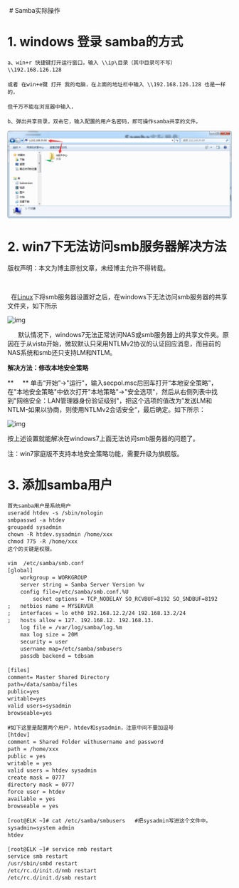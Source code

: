  # Samba实际操作

# 1. windows 登录 samba的方式

```shell
a、win+r 快捷键打开运行窗口，输入 \\ip\目录（其中目录可不写）
\\192.168.126.128

或者 在win+e键 打开 我的电脑，在上面的地址栏中输入 \\192.168.126.128 也是一样的，

但千万不能在浏览器中输入，

b、弹出共享目录，双击它，输入配置的用户名密码，即可操作samba共享的文件。

```



![](pic/QQ截图20170605225004.png)

# 2. win7下无法访问smb服务器解决方法

版权声明：本文为博主原创文章，未经博主允许不得转载。

      

  在[Linux](http://lib.csdn.net/base/linux)下将smb服务器设置好之后，在windows下无法访问smb服务器的共享文件夹，如下所示

![img](http://img.blog.csdn.net/20150104144213625?watermark/2/text/aHR0cDovL2Jsb2cuY3Nkbi5uZXQvTE5ob21l/font/5a6L5L2T/fontsize/400/fill/I0JBQkFCMA==/dissolve/70/gravity/Center)

      默认情况下，windows7无法正常访问NAS或smb服务器上的共享文件夹。原因在于从vista开始，微软默认只采用NTLMv2协议的认证回应消息，而目前的NAS系统和smb还只支持LM和NTLM。

**解决方法：修改本地安全策略**

**     ** 单击“开始”→"运行"，输入secpol.msc后回车打开“本地安全策略”，在"本地安全策略"中依次打开"本地策略"→"安全选项"，然后从右侧列表中找到"网络安全：LAN管理器身份验证级别"，把这个选项的值改为”发送LM和NTLM-如果以协商，则使用NTLMv2会话安全“，最后确定。如下所示：

![img](http://img.blog.csdn.net/20150104145311185?watermark/2/text/aHR0cDovL2Jsb2cuY3Nkbi5uZXQvTE5ob21l/font/5a6L5L2T/fontsize/400/fill/I0JBQkFCMA==/dissolve/70/gravity/Center)

按上述设置就能解决在windows7上面无法访问smb服务器的问题了。

注：win7家庭版不支持本地安全策略功能，需要升级为旗舰版。





# 3. 添加samba用户

```shell
首先samba用户是系统用户
useradd htdev -s /sbin/nologin
smbpasswd -a htdev
groupadd sysadmin
chown -R htdev.sysadmin /home/xxx
chmod 775 -R /home/xxx
这个的关键是权限。

vim  /etc/samba/smb.conf
[global]
	workgroup = WORKGROUP
	server string = Samba Server Version %v
	config file=/etc/samba/smb.conf.%U
        socket options = TCP_NODELAY SO_RCVBUF=8192 SO_SNDBUF=8192	
;	netbios name = MYSERVER
;	interfaces = lo eth0 192.168.12.2/24 192.168.13.2/24
;	hosts allow = 127. 192.168.12. 192.168.13.
	log file = /var/log/samba/log.%m
	max log size = 20M
	security = user
	username map=/etc/samba/smbusers
	passdb backend = tdbsam

[files]
comment= Master Shared Directory
path=/data/samba/files
public=yes
writable=yes
valid users=sysadmin
browseable=yes

#如下这里是配置两个用户，htdev和sysadmin，注意中间不要加逗号
[htdev]
comment = Shared Folder withusername and password
path = /home/xxx
public = yes
writable = yes
valid users = htdev sysadmin
create mask = 0777
directory mask = 0777
force user = htdev
available = yes
browseable = yes

[root@ELK ~]# cat /etc/samba/smbusers	#把sysadmin写进这个文件中。
sysadmin=system admin
htdev

[root@ELK ~]# service nmb restart
service smb restart
/usr/sbin/smbd restart
/etc/rc.d/init.d/nmb restart
/etc/rc.d/init.d/smb restart


```

